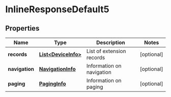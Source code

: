 
# InlineResponseDefault5

## Properties
Name | Type | Description | Notes
------------ | ------------- | ------------- | -------------
**records** | [**List&lt;DeviceInfo&gt;**](DeviceInfo.md) | List of extension records |  [optional]
**navigation** | [**NavigationInfo**](NavigationInfo.md) | Information on navigation |  [optional]
**paging** | [**PagingInfo**](PagingInfo.md) | Information on paging |  [optional]



